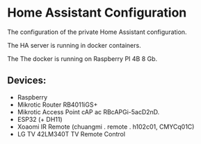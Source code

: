 # Home Assistant Configuration

The configuration of the private Home Assistant configuration. 

The HA server is running in docker containers.

The The docker is running on Raspberry PI 4B 8 Gb.

## Devices:
- Raspberry
- Mikrotic Router RB4011iGS+ 
- Mikrotic Access Point cAP ac RBcAPGi-5acD2nD.
- ESP32 (+ DH11)
- Xoaomi IR Remote (chuangmi . remote . h102c01, CMYCq01C)
- LG TV 42LM340T TV Remote Control


